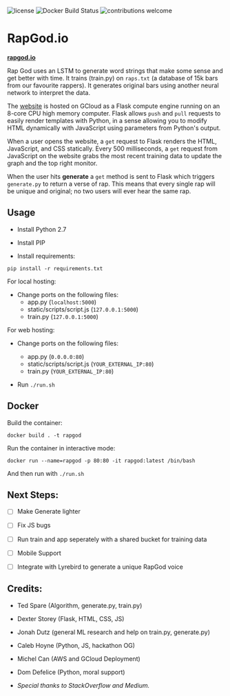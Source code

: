 
![license](https://img.shields.io/github/license/mashape/apistatus.svg)
![Docker Build Status](https://img.shields.io/docker/automated/jrottenberg/ffmpeg.svg)
![contributions welcome](https://img.shields.io/badge/contributions-welcome-brightgreen.svg?style=flat)

# RapGod.io
**[rapgod.io](rapgod.io)**

Rap God uses an LSTM to generate word strings that make some sense and get better with time.
It trains (train.py) on `raps.txt` (a database of 15k bars from our favourite rappers).
It generates original bars using another neural network to interpret the data.

The [website](rapgod.io) is hosted on GCloud as a Flask compute engine running on an 8-core CPU high memory computer.
Flask allows `push` and `pull` requests to easily render templates with Python, in a sense allowing you to modify HTML dynamically with JavaScript using parameters from Python's output. 

When a user opens the website, a `get` request to Flask renders the HTML, JavaScript, and CSS statically. Every 500 milliseconds, a `get` request from JavaScript on the website grabs the most recent training data to update the graph and the top right monitor. 

When the user hits **generate** a `get` method is sent to Flask which triggers `generate.py` to return a verse of rap. 
This means that every single rap will be unique and original; no two users will ever hear the same rap.

## Usage

- Install Python 2.7

- Install PIP

- Install requirements:

`pip install -r requirements.txt`

For local hosting:

- Change ports on the following files: 
	- app.py (`localhost:5000`)
	- static/scripts/script.js (`127.0.0.1:5000`)
	- train.py (`127.0.0.1:5000`)

For web hosting: 

- Change ports on the following files: 
	- app.py (`0.0.0.0:80`)
	- static/scripts/script.js (`YOUR_EXTERNAL_IP:80`)
	- train.py (`YOUR_EXTERNAL_IP:80`)


- Run `./run.sh`

## Docker

Build the container:

`docker build . -t rapgod`

Run the container in interactive mode:

`docker run --name=rapgod -p 80:80 -it rapgod:latest /bin/bash`

And then run with `./run.sh`

## Next Steps:
- [ ] Make Generate lighter

- [ ] Fix JS bugs

- [ ] Run train and app seperately with a shared bucket for training data

- [ ] Mobile Support

- [ ] Integrate with Lyrebird to generate a unique RapGod voice

## Credits: 
- Ted Spare (Algorithm, generate.py, train.py)
- Dexter Storey (Flask, HTML, CSS, JS)
- Jonah Dutz (general ML research and help on train.py, generate.py)
- Caleb Hoyne (Python, JS, hackathon OG)
- Michel Can (AWS and GCloud Deployment)
- Dom Defelice (Python, moral support)

- _Special thanks to StackOverflow and Medium._
